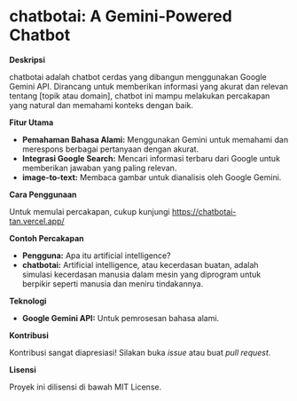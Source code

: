 # chatbotai: A Gemini-Powered Chatbot

**Deskripsi**

chatbotai adalah chatbot cerdas yang dibangun menggunakan Google Gemini API. Dirancang untuk memberikan informasi yang akurat dan relevan tentang [topik atau domain], chatbot ini mampu melakukan percakapan yang natural dan memahami konteks dengan baik.

**Fitur Utama**

- **Pemahaman Bahasa Alami:** Menggunakan Gemini untuk memahami dan merespons berbagai pertanyaan dengan akurat.
- **Integrasi Google Search:** Mencari informasi terbaru dari Google untuk memberikan jawaban yang paling relevan.
- **image-to-text:** Membaca gambar untuk dianalisis oleh Google Gemini.

**Cara Penggunaan**

Untuk memulai percakapan, cukup kunjungi https://chatbotai-tan.vercel.app/ 

**Contoh Percakapan**

- **Pengguna:** Apa itu artificial intelligence?  
- **chatbotai:** Artificial intelligence, atau kecerdasan buatan, adalah simulasi kecerdasan manusia dalam mesin yang diprogram untuk berpikir seperti manusia dan meniru tindakannya.

**Teknologi**

- **Google Gemini API:** Untuk pemrosesan bahasa alami.

**Kontribusi**

Kontribusi sangat diapresiasi! Silakan buka *issue* atau buat *pull request*.

**Lisensi**

Proyek ini dilisensi di bawah MIT License.

